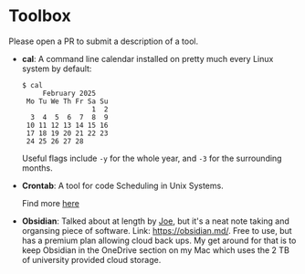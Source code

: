 # Toolbox

Please open a PR to submit a description of a tool.

<!--
Format your entry in the following way:

- **Tool name**: short description.

  Find more [here](https://url).
-->

- **cal**: A command line calendar installed on pretty much every Linux system by default:
  ```
  $ cal
       February 2025
   Mo Tu We Th Fr Sa Su
                   1  2
    3  4  5  6  7  8  9
   10 11 12 13 14 15 16
   17 18 19 20 21 22 23
   24 25 26 27 28
  ```
  Useful flags include `-y` for the whole year, and `-3` for the surrounding months.

- **Crontab**: A tool for code Scheduling in Unix Systems.

  Find more [here](crontab.md)
  
- **Obsidian**: Talked about at length by [Joe](https://github.com/HallJoseph), but it's a neat note taking and organsing piece of software. Link: https://obsidian.md/. Free to use, but has a premium plan allowing cloud back ups. My get around for that is to keep Obsidian in the OneDrive section on my Mac which uses the 2 TB of university provided cloud storage.
